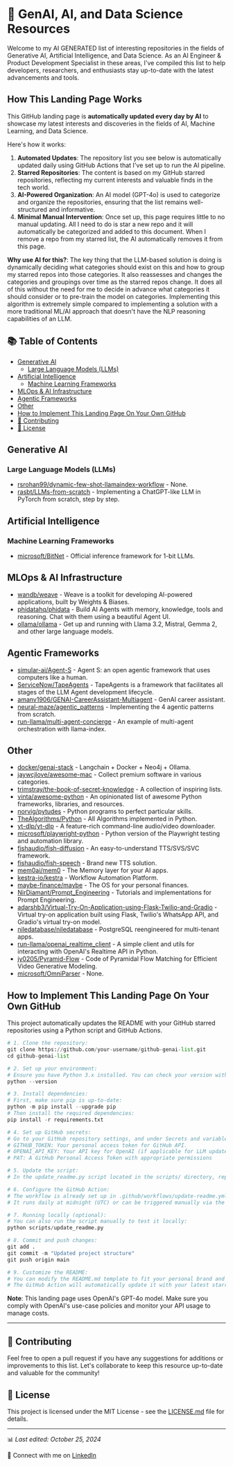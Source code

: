 # 🤖 GenAI, AI, and Data Science Resources

Welcome to my AI GENERATED list of interesting repositories in the fields of Generative AI, Artificial Intelligence, and Data Science. As an AI Engineer & Product Development Specialist in these areas, I've compiled this list to help developers, researchers, and enthusiasts stay up-to-date with the latest advancements and tools.

## How This Landing Page Works

This GitHub landing page is **automatically updated every day by AI** to showcase my latest interests and discoveries in the fields of AI, Machine Learning, and Data Science.

Here's how it works:

1. **Automated Updates**: The repository list you see below is automatically updated daily using GitHub Actions that I've set up to run the AI pipeline.
2. **Starred Repositories**: The content is based on my GitHub starred repositories, reflecting my current interests and valuable finds in the tech world.
3. **AI-Powered Organization**: An AI model (GPT-4o) is used to categorize and organize the repositories, ensuring that the list remains well-structured and informative.
4. **Minimal Manual Intervention**: Once set up, this page requires little to no manual updating. All I need to do is star a new repo and it will automatically be categorized and added to this document. When I remove a repo from my starred list, the AI automatically removes it from this page.

**Why use AI for this?**: The key thing that the LLM-based solution is doing is dynamically deciding what categories should exist on this and how to group my starred repos into those categories. It also reassesses and changes the categories and groupings over time as the starred repos change. It does all of this without the need for me to decide in advance what categories it should consider or to pre-train the model on categories. Implementing this algorithm is extremely simple compared to implementing a solution with a more traditional ML/AI approach that doesn't have the NLP reasoning capabilities of an LLM.

## 📚 Table of Contents

- [Generative AI](#generative-ai)
  - [Large Language Models (LLMs)](#large-language-models-llms)
- [Artificial Intelligence](#artificial-intelligence)
  - [Machine Learning Frameworks](#machine-learning-frameworks)
- [MLOps & AI Infrastructure](#mlops--ai-infrastructure)
- [Agentic Frameworks](#agentic-frameworks)
- [Other](#other)
- [How to Implement This Landing Page On Your Own GitHub](#how-to-implement-this-landing-page-on-your-own-github)
- [🌟 Contributing](#-contributing)
- [📄 License](#-license)

## Generative AI

### Large Language Models (LLMs)

- [rsrohan99/dynamic-few-shot-llamaindex-workflow](https://github.com/rsrohan99/dynamic-few-shot-llamaindex-workflow) - None.
- [rasbt/LLMs-from-scratch](https://github.com/rasbt/LLMs-from-scratch) - Implementing a ChatGPT-like LLM in PyTorch from scratch, step by step.

## Artificial Intelligence

### Machine Learning Frameworks

- [microsoft/BitNet](https://github.com/microsoft/BitNet) - Official inference framework for 1-bit LLMs.

## MLOps & AI Infrastructure

- [wandb/weave](https://github.com/wandb/weave) - Weave is a toolkit for developing AI-powered applications, built by Weights & Biases.
- [phidatahq/phidata](https://github.com/phidatahq/phidata) - Build AI Agents with memory, knowledge, tools and reasoning. Chat with them using a beautiful Agent UI.
- [ollama/ollama](https://github.com/ollama/ollama) - Get up and running with Llama 3.2, Mistral, Gemma 2, and other large language models.

## Agentic Frameworks

- [simular-ai/Agent-S](https://github.com/simular-ai/Agent-S) - Agent S: an open agentic framework that uses computers like a human.
- [ServiceNow/TapeAgents](https://github.com/ServiceNow/TapeAgents) - TapeAgents is a framework that facilitates all stages of the LLM Agent development lifecycle.
- [amanv1906/GENAI-CareerAssistant-Multiagent](https://github.com/amanv1906/GENAI-CareerAssistant-Multiagent) - GenAI career assistant.
- [neural-maze/agentic_patterns](https://github.com/neural-maze/agentic_patterns) - Implementing the 4 agentic patterns from scratch.
- [run-llama/multi-agent-concierge](https://github.com/run-llama/multi-agent-concierge) - An example of multi-agent orchestration with llama-index.

## Other

- [docker/genai-stack](https://github.com/docker/genai-stack) - Langchain + Docker + Neo4j + Ollama.
- [jaywcjlove/awesome-mac](https://github.com/jaywcjlove/awesome-mac) - Collect premium software in various categories.
- [trimstray/the-book-of-secret-knowledge](https://github.com/trimstray/the-book-of-secret-knowledge) - A collection of inspiring lists.
- [vinta/awesome-python](https://github.com/vinta/awesome-python) - An opinionated list of awesome Python frameworks, libraries, and resources.
- [norvig/pytudes](https://github.com/norvig/pytudes) - Python programs to perfect particular skills.
- [TheAlgorithms/Python](https://github.com/TheAlgorithms/Python) - All Algorithms implemented in Python.
- [yt-dlp/yt-dlp](https://github.com/yt-dlp/yt-dlp) - A feature-rich command-line audio/video downloader.
- [microsoft/playwright-python](https://github.com/microsoft/playwright-python) - Python version of the Playwright testing and automation library.
- [fishaudio/fish-diffusion](https://github.com/fishaudio/fish-diffusion) - An easy-to-understand TTS/SVS/SVC framework.
- [fishaudio/fish-speech](https://github.com/fishaudio/fish-speech) - Brand new TTS solution.
- [mem0ai/mem0](https://github.com/mem0ai/mem0) - The Memory layer for your AI apps.
- [kestra-io/kestra](https://github.com/kestra-io/kestra) - Workflow Automation Platform.
- [maybe-finance/maybe](https://github.com/maybe-finance/maybe) - The OS for your personal finances.
- [NirDiamant/Prompt_Engineering](https://github.com/NirDiamant/Prompt_Engineering) - Tutorials and implementations for Prompt Engineering.
- [adarshb3/Virtual-Try-On-Application-using-Flask-Twilio-and-Gradio](https://github.com/adarshb3/Virtual-Try-On-Application-using-Flask-Twilio-and-Gradio) - Virtual try-on application built using Flask, Twilio's WhatsApp API, and Gradio's virtual try-on model.
- [niledatabase/niledatabase](https://github.com/niledatabase/niledatabase) - PostgreSQL reengineered for multi-tenant apps.
- [run-llama/openai_realtime_client](https://github.com/run-llama/openai_realtime_client) - A simple client and utils for interacting with OpenAI's Realtime API in Python.
- [jy0205/Pyramid-Flow](https://github.com/jy0205/Pyramid-Flow) - Code of Pyramidal Flow Matching for Efficient Video Generative Modeling.
- [microsoft/OmniParser](https://github.com/microsoft/OmniParser) - None.

## How to Implement This Landing Page On Your Own GitHub

This project automatically updates the README with your GitHub starred repositories using a Python script and GitHub Actions.

``` python
# 1. Clone the repository:
git clone https://github.com/your-username/github-genai-list.git
cd github-genai-list

# 2. Set up your environment:
# Ensure you have Python 3.x installed. You can check your version with:
python --version

# 3. Install dependencies:
# First, make sure pip is up-to-date:
python -m pip install --upgrade pip
# Then install the required dependencies:
pip install -r requirements.txt

# 4. Set up GitHub secrets:
# Go to your GitHub repository settings, and under Secrets and variables > Actions, create the following secrets:
# GITHUB_TOKEN: Your personal access token for GitHub API.
# OPENAI_API_KEY: Your API key for OpenAI (if applicable for LLM updates).
# PAT: A GitHub Personal Access Token with appropriate permissions

# 5. Update the script:
# In the update_readme.py script located in the scripts/ directory, replace "YourGitHubUsername" with your actual GitHub username.

# 6. Configure the GitHub Action:
# The workflow is already set up in .github/workflows/update-readme.yml.
# It runs daily at midnight (UTC) or can be triggered manually via the GitHub Actions tab.

# 7. Running locally (optional):
# You can also run the script manually to test it locally:
python scripts/update_readme.py

# 8. Commit and push changes:
git add .
git commit -m "Updated project structure"
git push origin main

# 9. Customize the README:
# You can modify the README.md template to fit your personal brand and interests.
# The GitHub Action will automatically update it with your latest starred repositories daily.
```

**Note**: This landing page uses OpenAI's GPT-4o model. Make sure you comply with OpenAI's use-case policies and monitor your API usage to manage costs.

---

## 🌟 Contributing

Feel free to open a pull request if you have any suggestions for additions or improvements to this list. Let's collaborate to keep this resource up-to-date and valuable for the community!

## 📄 License

This project is licensed under the MIT License - see the [LICENSE.md](LICENSE.md) file for details.

---

📊 *Last edited: October 25, 2024*

🔗 Connect with me on [LinkedIn](https://www.linkedin.com/in/taubersean)